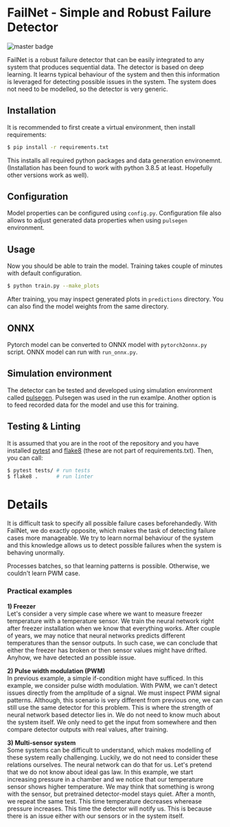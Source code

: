 # FailNet - Simple and Robust Failure Detector
![master badge](https://github.com/Otteri/failnet/actions/workflows/python-app.yml/badge.svg)

FailNet is a robust failure detector that can be easily integrated to any system that produces sequential data. The detector is based on deep learning. It learns typical behaviour of the system and then this information is leveraged for detecting possible issues in the system. The system does not need to be modelled, so the detector is very generic. 

## Installation
It is recommended to first create a virtual environment, then install requirements:
```bash
$ pip install -r requirements.txt
```
This installs all required python packages and data generation environemnt. (Installation has been found to work with python 3.8.5 at least. Hopefully other versions work as well).

## Configuration
Model properties can be configured using `config.py`. Configuration file also allows to adjust generated data properties when using `pulsegen` environment.

## Usage
Now you should be able to train the model. Training takes couple of minutes with default configuration.
```bash
$ python train.py --make_plots
```
After training, you may inspect generated plots in `predictions` directory. You can also find the model weights from the same directory.

## ONNX
Pytorch model can be converted to ONNX model with `pytorch2onnx.py` script. ONNX model can run with `run_onnx.py`.

## Simulation environment
The detector can be tested and developed using simulation environment called
[pulsegen](https://github.com/Otteri/gym-envs). Pulsegen was used in the run examlpe. Another option is to feed recorded data for the model and use this for training.

## Testing & Linting
It is assumed that you are in the root of the repository and you have installed [pytest](https://docs.pytest.org/en/stable/) and [flake8](https://pypi.org/project/flake8/) (these are not part of requirements.txt). Then, you can call:
```bash
$ pytest tests/ # run tests
$ flake8 .      # run linter
```

# Details
It is difficult task to specify all possible failure cases beforehandedly. With FailNet, we do exactly opposite, which makes the task of detecting failure cases more manageable. We try to learn normal behaviour of the system and this knowledge allows us to detect possible failures when the system is behaving unormally.

Processes batches, so that learning patterns is possible. Otherwise, we couldn't learn PWM case.

### Practical examples

**1) Freezer**  
Let's consider a very simple case where we want to measure freezer temperature with a temperature sensor. We train the neural network right after freezer installation when we know that everything works. After couple of years, we may notice that neural networks predicts different temperatures than the sensor outputs. In such case, we can conclude that either the freezer has broken or then sensor values might have drifted. Anyhow, we have detected an possible issue.

**2) Pulse width modulation (PWM)**  
In previous example, a simple if-condition might have sufficed. In this example, we consider pulse width modulation. With PWM, we can't detect issues directly from the amplitude of a signal. We must inspect PWM signal patterns. Although, this scenario is very different from previous one, we can still use the same detector for this problem. This is where the strength of neural network based detector lies in. We do not need to know much about the system itself. We only need to get the input from somewhere and then compare detector outputs with real values, after training.

**3) Multi-sensor system**  
Some systems can be difficult to understand, which makes modelling of these system really challenging. Luckily, we do not need to consider these relations ourselves. The neural network can do that for us. Let's pretend that we do not know about ideal gas law. In this example, we start increasing pressure in a chamber and we notice that our temperature sensor shows higher temperature. We may think that something is wrong with the sensor, but pretrained detector-model stays quiet. After a month, we repeat the same test. This time temperature decreases wherease pressure increases. This time the detector will notify us. This is because there is an issue either with our sensors or in the system itself.
